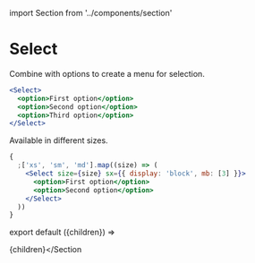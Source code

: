 import Section from '../components/section'

# Select

Combine with options to create a menu for selection.

```jsx live
<Select>
  <option>First option</option>
  <option>Second option</option>
  <option>Third option</option>
</Select>
```

Available in different sizes.

```jsx live
{
  ;['xs', 'sm', 'md'].map((size) => (
    <Select size={size} sx={{ display: 'block', mb: [3] }}>
      <option>First option</option>
      <option>Second option</option>
    </Select>
  ))
}
```

export default ({children}) => <Section name='select'>{children}</Section

>
